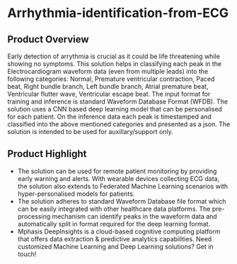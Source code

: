 # Arrhythmia-identification-from-ECG

## Product Overview
Early detection of arrythmia is crucial as it could be life threatening while showing no symptoms. This solution helps in classifying each peak in the Electrocardiogram waveform data (even from multiple leads) into the following categories: Normal, Premature ventricular contraction, Paced beat, Right bundle branch, Left bundle branch, Atrial premature beat, Ventricular flutter wave, Ventricular escape beat. The input format for training and inference is standard Waveform Database Format (WFDB). The solution uses a CNN based deep learning model that can be personalised for each patient. On the inference data each peak is timestamped and classified into the above mentioned categories and presented as a json. The solution is intended to be used for auxillary/support only.

## Product Highlight
* The solution can be used for remote patient monitoring by providing early warning and alerts. With wearable devices collecting ECG data, the solution also extends to Federated Machine Learning scenarios with hyper-personalised models for patients. 
* The solution adheres to standard Waveform Database file format which can be easily integrated with other healthcare data platforms. The pre-processing mechanism can identify peaks in the waveform data and automatically split in format required for the deep learning format.
* Mphasis DeepInsights is a cloud-based cognitive computing platform that offers data extraction & predictive analytics capabilities. Need customized Machine Learning and Deep Learning solutions? Get in touch!
